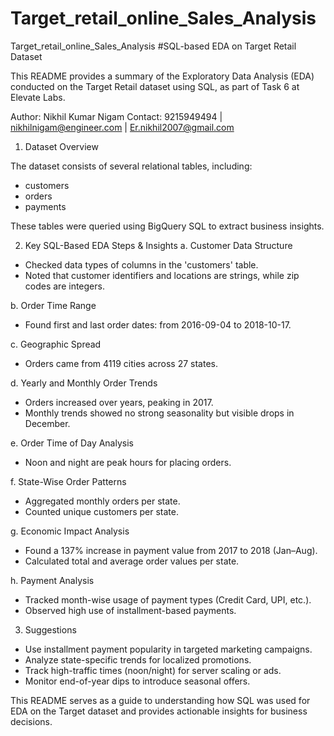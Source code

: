 # Target_retail_online_Sales_Analysis
Target_retail_online_Sales_Analysis
#SQL-based EDA on Target Retail Dataset

This README provides a summary of the Exploratory Data Analysis (EDA) conducted on the Target Retail dataset using SQL, as part of Task 6 at Elevate Labs.

Author: Nikhil Kumar Nigam
Contact: 9215949494 | nikhilnigam@engineer.com | Er.nikhil2007@gmail.com

1. Dataset Overview

The dataset consists of several relational tables, including:
- customers
- orders
- payments

These tables were queried using BigQuery SQL to extract business insights.

2. Key SQL-Based EDA Steps & Insights
a. Customer Data Structure

- Checked data types of columns in the 'customers' table.
- Noted that customer identifiers and locations are strings, while zip codes are integers.

b. Order Time Range

- Found first and last order dates: from 2016-09-04 to 2018-10-17.

c. Geographic Spread

- Orders came from 4119 cities across 27 states.

d. Yearly and Monthly Order Trends

- Orders increased over years, peaking in 2017.
- Monthly trends showed no strong seasonality but visible drops in December.

e. Order Time of Day Analysis

- Noon and night are peak hours for placing orders.

f. State-Wise Order Patterns

- Aggregated monthly orders per state.
- Counted unique customers per state.

g. Economic Impact Analysis

- Found a 137% increase in payment value from 2017 to 2018 (Jan–Aug).
- Calculated total and average order values per state.

h. Payment Analysis

- Tracked month-wise usage of payment types (Credit Card, UPI, etc.).
- Observed high use of installment-based payments.

3. Suggestions

- Use installment payment popularity in targeted marketing campaigns.
- Analyze state-specific trends for localized promotions.
- Track high-traffic times (noon/night) for server scaling or ads.
- Monitor end-of-year dips to introduce seasonal offers.

This README serves as a guide to understanding how SQL was used for EDA on the Target dataset and provides actionable insights for business decisions.
